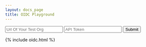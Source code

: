 ```yaml
---
layout: docs_page
title: OIDC Playground
---
```


<form accept-charset="UTF-8" >
  <input type="text" name="domain" placeholder="Url Of Your Test Org">
  <input type="text" name="api_token" placeholder="API Token">
  <button type="submit">Submit</button>
</form>

{% include oidc.html %}
